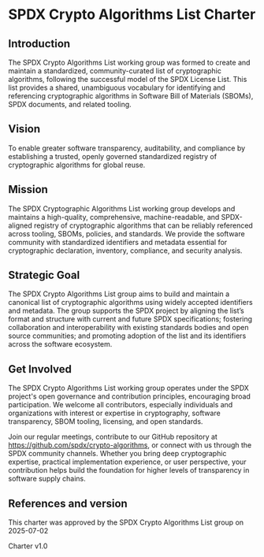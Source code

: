 # SPDX Crypto Algorithms List Charter

## Introduction

The SPDX Crypto Algorithms List working group was formed to create and maintain a standardized, community-curated list of cryptographic algorithms, following the successful model of the SPDX License List. This list provides a shared, unambiguous vocabulary for identifying and referencing cryptographic algorithms in Software Bill of Materials (SBOMs), SPDX documents, and related tooling.

## Vision

To enable greater software transparency, auditability, and compliance by establishing a trusted, openly governed standardized registry of cryptographic algorithms for global reuse.

## Mission

The SPDX Cryptographic Algorithms List working group develops and maintains a high-quality, comprehensive, machine-readable, and SPDX-aligned registry of cryptographic algorithms that can be reliably referenced across tooling, SBOMs, policies, and standards. We provide the software community with standardized identifiers and metadata essential for cryptographic declaration, inventory, compliance, and security analysis.

## Strategic Goal

The SPDX Crypto Algorithms List group aims to build and maintain a canonical list of cryptographic algorithms using widely accepted identifiers and metadata. The group supports the SPDX project by aligning the list’s format and structure with current and future SPDX specifications; fostering collaboration and interoperability with existing standards bodies and open source communities; and promoting adoption of the list and its identifiers across the software ecosystem.

## Get Involved

The SPDX Crypto Algorithms List working group operates under the SPDX project's open governance and contribution principles, encouraging broad participation. We welcome all contributors, especially individuals and organizations with interest or expertise in cryptography, software transparency, SBOM tooling, licensing, and open standards.

Join our regular meetings, contribute to our GitHub repository at https://github.com/spdx/crypto-algorithms, or connect with us through the SPDX community channels. Whether you bring deep cryptographic expertise, practical implementation experience, or user perspective, your contribution helps build the foundation for higher levels of transparency in software supply chains.

## References and version

This charter was approved by the SPDX Crypto Algorithms List group on 2025-07-02

Charter v1.0
